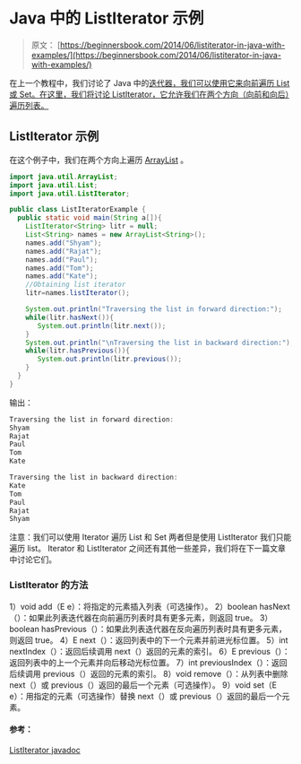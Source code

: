 # Java 中的 ListIterator 示例

> 原文： [https://beginnersbook.com/2014/06/listiterator-in-java-with-examples/](https://beginnersbook.com/2014/06/listiterator-in-java-with-examples/)

在上一个教程中，我们讨论了 Java 中的[迭代器，我们可以使用它来向前遍历 List 或 Set。在这里，我们将讨论 ListIterator，它允许我们在两个方向（向前和向后）遍历列表。](https://beginnersbook.com/2014/06/java-iterator-with-examples/)

## ListIterator 示例

在这个例子中，我们在两个方向上遍历 [ArrayList](https://beginnersbook.com/2013/12/java-arraylist/ "ArrayList in java with example programs – Collections Framework") 。

```java
import java.util.ArrayList;
import java.util.List;
import java.util.ListIterator;

public class ListIteratorExample {
  public static void main(String a[]){
    ListIterator<String> litr = null;
    List<String> names = new ArrayList<String>();
    names.add("Shyam");
    names.add("Rajat");
    names.add("Paul");
    names.add("Tom");
    names.add("Kate");
    //Obtaining list iterator
    litr=names.listIterator();

    System.out.println("Traversing the list in forward direction:");
    while(litr.hasNext()){
       System.out.println(litr.next());
    }
    System.out.println("\nTraversing the list in backward direction:");
    while(litr.hasPrevious()){
       System.out.println(litr.previous());
    }
  }
}
```

输出：

```java
Traversing the list in forward direction:
Shyam
Rajat
Paul
Tom
Kate

Traversing the list in backward direction:
Kate
Tom
Paul
Rajat
Shyam
```

注意：我们可以使用 Iterator 遍历 List 和 Set 两者但是使用 ListIterator 我们只能遍历 list。 Iterator 和 ListIterator 之间还有其他一些差异，我们将在下一篇文章中讨论它们。

### ListIterator 的方法

1）void add（E e）：将指定的元素插入列表（可选操作）。
2）boolean hasNext（）：如果此列表迭代器在向前遍历列表时具有更多元素，则返回 true。
3）boolean hasPrevious（）：如果此列表迭代器在反向遍历列表时具有更多元素，则返回 true。
4）E next（）：返回列表中的下一个元素并前进光标位置。
5）int nextIndex（）：返回后续调用 next（）返回的元素的索引。
6）E previous（）：返回列表中的上一个元素并向后移动光标位置。
7）int previousIndex（）：返回后续调用 previous（）返回的元素的索引。
8）void remove（）：从列表中删除 next（）或 previous（）返回的最后一个元素（可选操作）。
9）void set（E e）：用指定的元素（可选操作）替换 next（）或 previous（）返回的最后一个元素。

#### 参考：

[ListIterator javadoc](https://docs.oracle.com/javase/6/docs/api/java/util/ListIterator.html)